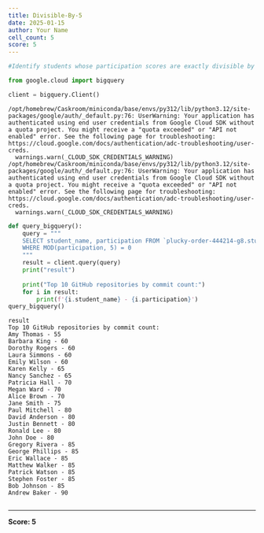 ```yaml
---
title: Divisible-By-5
date: 2025-01-15
author: Your Name
cell_count: 5
score: 5
---
```


```python
#Identify students whose participation scores are exactly divisible by 5.
```


```python
from google.cloud import bigquery
```


```python
client = bigquery.Client()
```

    /opt/homebrew/Caskroom/miniconda/base/envs/py312/lib/python3.12/site-packages/google/auth/_default.py:76: UserWarning: Your application has authenticated using end user credentials from Google Cloud SDK without a quota project. You might receive a "quota exceeded" or "API not enabled" error. See the following page for troubleshooting: https://cloud.google.com/docs/authentication/adc-troubleshooting/user-creds. 
      warnings.warn(_CLOUD_SDK_CREDENTIALS_WARNING)
    /opt/homebrew/Caskroom/miniconda/base/envs/py312/lib/python3.12/site-packages/google/auth/_default.py:76: UserWarning: Your application has authenticated using end user credentials from Google Cloud SDK without a quota project. You might receive a "quota exceeded" or "API not enabled" error. See the following page for troubleshooting: https://cloud.google.com/docs/authentication/adc-troubleshooting/user-creds. 
      warnings.warn(_CLOUD_SDK_CREDENTIALS_WARNING)



```python
def query_bigquery():
    query = """
    SELECT student_name, participation FROM `plucky-order-444214-g8.student_data.student_data_madhuri` 
    WHERE MOD(participation, 5) = 0
    """
    result = client.query(query)
    print("result")
    
    print("Top 10 GitHub repositories by commit count:")
    for i in result:
        print(f'{i.student_name} - {i.participation}')
query_bigquery()
```

    result
    Top 10 GitHub repositories by commit count:
    Amy Thomas - 55
    Barbara King - 60
    Dorothy Rogers - 60
    Laura Simmons - 60
    Emily Wilson - 60
    Karen Kelly - 65
    Nancy Sanchez - 65
    Patricia Hall - 70
    Megan Ward - 70
    Alice Brown - 70
    Jane Smith - 75
    Paul Mitchell - 80
    David Anderson - 80
    Justin Bennett - 80
    Ronald Lee - 80
    John Doe - 80
    Gregory Rivera - 85
    George Phillips - 85
    Eric Wallace - 85
    Matthew Walker - 85
    Patrick Watson - 85
    Stephen Foster - 85
    Bob Johnson - 85
    Andrew Baker - 90



```python

```


---
**Score: 5**
